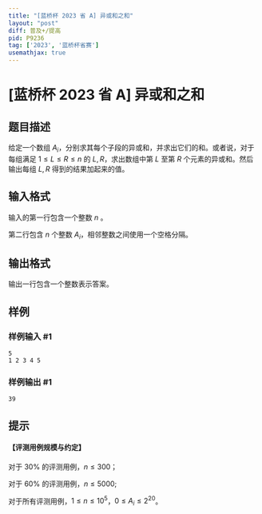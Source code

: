 ```yaml
---
title: "[蓝桥杯 2023 省 A] 异或和之和"
layout: "post"
diff: 普及+/提高
pid: P9236
tag: ['2023', '蓝桥杯省赛']
usemathjax: true
---
```


# [蓝桥杯 2023 省 A] 异或和之和
## 题目描述

给定一个数组 $A_i$，分别求其每个子段的异或和，并求出它们的和。或者说，对于每组满足 $1 \leq L \leq R \leq n$ 的 $L,R$，求出数组中第 $L$ 至第 $R$ 个元素的异或和。然后输出每组 $L,R$ 得到的结果加起来的值。
## 输入格式

输入的第一行包含一个整数 $n$ 。

第二行包含 $n$ 个整数 $A_i$，相邻整数之间使用一个空格分隔。
## 输出格式

输出一行包含一个整数表示答案。
## 样例

### 样例输入 #1
```
5
1 2 3 4 5
```
### 样例输出 #1
```
39
```
## 提示

#### 【评测用例规模与约定】

对于 $30 \%$ 的评测用例，$n \leq 300$；

对于 $60 \%$ 的评测用例，$n \leq 5000$;

对于所有评测用例，$1 \leq n \leq 10^5$，$0 \leq A_i \leq 2^{20}$。

